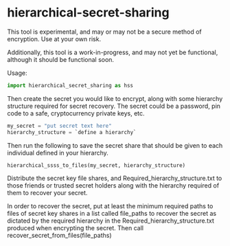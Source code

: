 # hierarchical-secret-sharing

This tool is experimental, and may or may not be a secure method of encryption.
Use at your own risk.

Additionally, this tool is a work-in-progress, and may not yet be functional, although it should be functional soon.


Usage:

```python
import hierarchical_secret_sharing as hss
```
Then create the secret you would like to encrypt, along with some hierarchy structure required for secret recovery.
The secret could be a password, pin code to a safe, cryptocurrency private keys, etc.

```python
my_secret = "put secret text here"
hierarchy_structure = `define a hierarchy`
```

Then run the following to save the secret share that should be given to each individual defined in your hierarchy.

```python
hierarchical_ssss_to_files(my_secret, hierarchy_structure)
```

Distribute the secret key file shares, and Required_hierarchy_structure.txt to those friends or trusted secret holders along with the hierarchy required of them to recover your secret.


In order to recover the secret, put at least the minimum required paths to files of secret key shares in a list called file_paths to recover the secret as dictated by the required hierarchy in the Required_hierarchy_structure.txt produced when encrypting the secret.
Then call recover_secret_from_files(file_paths)
